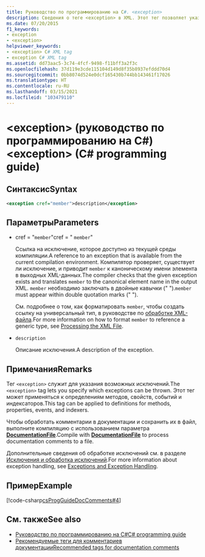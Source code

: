 ```yaml
---
title: Руководство по программированию на C#. <exception>
description: Сведения о теге <exception> в XML. Этот тег позволяет указать, какие исключения могут быть созданы. Он может применяться к методам, свойствам, событиям и индексаторам.
ms.date: 07/20/2015
f1_keywords:
- exception
- <exception>
helpviewer_keywords:
- <exception> C# XML tag
- exception C# XML tag
ms.assetid: dd73aac5-3c74-4fcf-9498-f11bff3a2f3c
ms.openlocfilehash: 37d119e3cde115104d149d8f35b8937efddd70d4
ms.sourcegitcommit: 0bb8074d524e0dcf165430b744bb143461f17026
ms.translationtype: HT
ms.contentlocale: ru-RU
ms.lasthandoff: 03/15/2021
ms.locfileid: "103479110"
---
```

# <a name="exception-c-programming-guide"></a><span data-ttu-id="23ae0-104">\<exception> (руководство по программированию на C#)</span><span class="sxs-lookup"><span data-stu-id="23ae0-104">\<exception> (C# programming guide)</span></span>

## <a name="syntax"></a><span data-ttu-id="23ae0-105">Синтаксис</span><span class="sxs-lookup"><span data-stu-id="23ae0-105">Syntax</span></span>

```xml
<exception cref="member">description</exception>
```

## <a name="parameters"></a><span data-ttu-id="23ae0-106">Параметры</span><span class="sxs-lookup"><span data-stu-id="23ae0-106">Parameters</span></span>

- <span data-ttu-id="23ae0-107">cref = "`member`"</span><span class="sxs-lookup"><span data-stu-id="23ae0-107">cref = " `member`"</span></span>

  <span data-ttu-id="23ae0-108">Ссылка на исключение, которое доступно из текущей среды компиляции.</span><span class="sxs-lookup"><span data-stu-id="23ae0-108">A reference to an exception that is available from the current compilation environment.</span></span> <span data-ttu-id="23ae0-109">Компилятор проверяет, существует ли исключение, и приводит `member` к каноническому имени элемента в выходных XML-данных.</span><span class="sxs-lookup"><span data-stu-id="23ae0-109">The compiler checks that the given exception exists and translates `member` to the canonical element name in the output XML.</span></span> <span data-ttu-id="23ae0-110">`member` необходимо заключать в двойные кавычки (" ").</span><span class="sxs-lookup"><span data-stu-id="23ae0-110">`member` must appear within double quotation marks (" ").</span></span>

  <span data-ttu-id="23ae0-111">См. подробнее о том, как форматировать `member`, чтобы создать ссылку на универсальный тип, в руководстве по [обработке XML-файла](processing-the-xml-file.md).</span><span class="sxs-lookup"><span data-stu-id="23ae0-111">For more information on how to format `member` to reference a generic type, see [Processing the XML File](processing-the-xml-file.md).</span></span>

- `description`

  <span data-ttu-id="23ae0-112">Описание исключения.</span><span class="sxs-lookup"><span data-stu-id="23ae0-112">A description of the exception.</span></span>

## <a name="remarks"></a><span data-ttu-id="23ae0-113">Примечания</span><span class="sxs-lookup"><span data-stu-id="23ae0-113">Remarks</span></span>

<span data-ttu-id="23ae0-114">Тег `<exception>` служит для указания возможных исключений.</span><span class="sxs-lookup"><span data-stu-id="23ae0-114">The `<exception>` tag lets you specify which exceptions can be thrown.</span></span> <span data-ttu-id="23ae0-115">Этот тег может применяться к определениям методов, свойств, событий и индексаторов.</span><span class="sxs-lookup"><span data-stu-id="23ae0-115">This tag can be applied to definitions for methods, properties, events, and indexers.</span></span>

<span data-ttu-id="23ae0-116">Чтобы обработать комментарии в документации и сохранить их в файл, выполните компиляцию с использованием параметра [**DocumentationFile**](../../language-reference/compiler-options/output.md#documentationfile).</span><span class="sxs-lookup"><span data-stu-id="23ae0-116">Compile with [**DocumentationFile**](../../language-reference/compiler-options/output.md#documentationfile) to process documentation comments to a file.</span></span>

<span data-ttu-id="23ae0-117">Дополнительные сведения об обработке исключений см. в разделе [Исключения и обработка исключений](../exceptions/index.md).</span><span class="sxs-lookup"><span data-stu-id="23ae0-117">For more information about exception handling, see [Exceptions and Exception Handling](../exceptions/index.md).</span></span>

## <a name="example"></a><span data-ttu-id="23ae0-118">Пример</span><span class="sxs-lookup"><span data-stu-id="23ae0-118">Example</span></span>

[!code-csharp[csProgGuideDocComments#4](~/samples/snippets/csharp/VS_Snippets_VBCSharp/csProgGuideDocComments/CS/DocComments.cs#4)]

## <a name="see-also"></a><span data-ttu-id="23ae0-119">См. также</span><span class="sxs-lookup"><span data-stu-id="23ae0-119">See also</span></span>

- [<span data-ttu-id="23ae0-120">Руководство по программированию на C#</span><span class="sxs-lookup"><span data-stu-id="23ae0-120">C# programming guide</span></span>](../index.md)
- [<span data-ttu-id="23ae0-121">Рекомендуемые теги для комментариев документации</span><span class="sxs-lookup"><span data-stu-id="23ae0-121">Recommended tags for documentation comments</span></span>](recommended-tags-for-documentation-comments.md)
